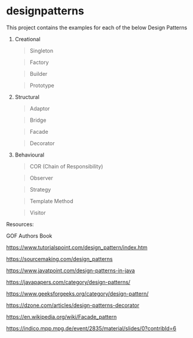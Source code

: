 # designpatterns

This project contains the examples for each of the below Design Patterns

1. Creational

   > Singleton
   
   > Factory
   
   > Builder
   
   > Prototype
   
2. Structural

   > Adaptor
   
   > Bridge
   
   > Facade
   
   > Decorator
   
3. Behavioural

   > COR (Chain of Responsibility)
   
   > Observer
   
   > Strategy
   
   > Template Method
   
   > Visitor
   


Resources:

GOF Authors Book

https://www.tutorialspoint.com/design_pattern/index.htm

https://sourcemaking.com/design_patterns

https://www.javatpoint.com/design-patterns-in-java

https://javapapers.com/category/design-patterns/

https://www.geeksforgeeks.org/category/design-pattern/

https://dzone.com/articles/design-patterns-decorator

https://en.wikipedia.org/wiki/Facade_pattern

https://indico.mpp.mpg.de/event/2835/material/slides/0?contribId=6
